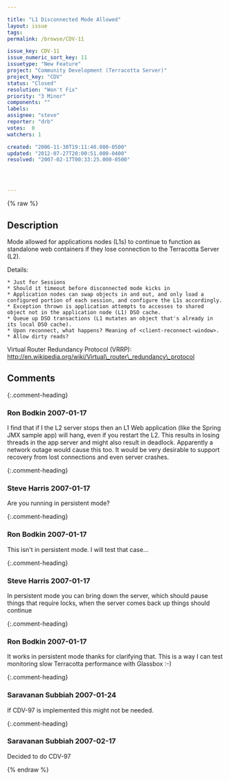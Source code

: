 ```yaml
---

title: "L1 Disconnected Mode Allowed"
layout: issue
tags: 
permalink: /browse/CDV-11

issue_key: CDV-11
issue_numeric_sort_key: 11
issuetype: "New Feature"
project: "Community Development (Terracotta Server)"
project_key: "CDV"
status: "Closed"
resolution: "Won't Fix"
priority: "3 Minor"
components: ""
labels: 
assignee: "steve"
reporter: "drb"
votes:  0
watchers: 1

created: "2006-11-30T19:11:40.000-0500"
updated: "2012-07-27T20:00:51.000-0400"
resolved: "2007-02-17T00:33:25.000-0500"




---
```


{% raw %}

## Description

<div markdown="1" class="description">

Mode allowed for applications nodes (L1s) to continue to function as standalone web containers if they lose connection to the Terracotta Server (L2).

Details:

    * Just for Sessions
    * Should it timeout before disconnected mode kicks in
    * Application nodes can swap objects in and out, and only load a configured portion of each session, and configure the L1s accordingly.
    * Exception thrown is application attempts to accesses to shared object not in the application node (L1) DSO cache.
    * Queue up DSO transactions (L1 mutates an object that's already in its local DSO cache).
    * Upon reconnect, what happens? Meaning of <client-reconnect-window>.
    * Allow dirty reads?

Virtual Router Redundancy Protocol (VRRP): http://en.wikipedia.org/wiki/Virtual\_router\_redundancy\_protocol

</div>

## Comments


{:.comment-heading}
### **Ron Bodkin** <span class="date">2007-01-17</span>

<div markdown="1" class="comment">

I find that if I the L2 server stops then an L1 Web application (like the Spring JMX sample app) will hang, even if you restart the L2. This results in losing threads in the app server and might also result in deadlock. Apparently a network outage would cause this too. It would be very desirable to support recovery from lost connections and even server crashes. 

</div>


{:.comment-heading}
### **Steve Harris** <span class="date">2007-01-17</span>

<div markdown="1" class="comment">

Are you running in persistent mode? 

</div>


{:.comment-heading}
### **Ron Bodkin** <span class="date">2007-01-17</span>

<div markdown="1" class="comment">

This isn't in persistent mode. I will test that case...

</div>


{:.comment-heading}
### **Steve Harris** <span class="date">2007-01-17</span>

<div markdown="1" class="comment">

In persistent mode you can bring down the server, which should pause things that require locks, when the server comes back up things should continue

</div>


{:.comment-heading}
### **Ron Bodkin** <span class="date">2007-01-17</span>

<div markdown="1" class="comment">

It works in persistent mode thanks for clarifying that. This is a way I can test monitoring slow Terracotta performance with Glassbox :-)

</div>


{:.comment-heading}
### **Saravanan Subbiah** <span class="date">2007-01-24</span>

<div markdown="1" class="comment">

If CDV-97 is implemented this might not be needed.

</div>


{:.comment-heading}
### **Saravanan Subbiah** <span class="date">2007-02-17</span>

<div markdown="1" class="comment">

Decided to do CDV-97

</div>



{% endraw %}
